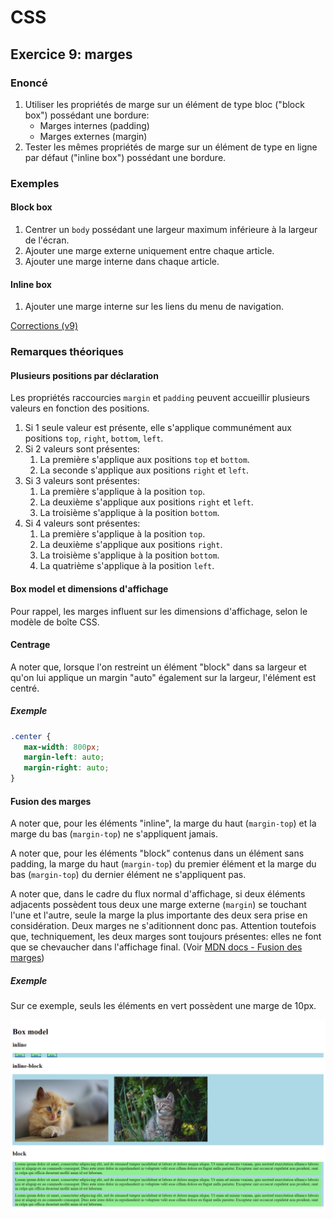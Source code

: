 # CSS

## Exercice 9: marges

### Enoncé

 1. Utiliser les propriétés de marge sur un élément de type bloc ("block box") possédant une bordure:
    - Marges internes (padding)
    - Marges externes (margin)
 2. Tester les mêmes propriétés de marge sur un élément de type en ligne par défaut ("inline box") possédant une bordure.

### Exemples

#### Block box
 
 1. Centrer un `body` possédant une largeur maximum inférieure à la largeur de l'écran.
 2. Ajouter une marge externe uniquement entre chaque article.
 3. Ajouter une marge interne dans chaque article.

#### Inline box

 1. Ajouter une marge interne sur les liens du menu de navigation.

[Corrections (v9)](./corrections)

### Remarques théoriques

#### Plusieurs positions par déclaration

Les propriétés raccourcies `margin` et `padding` peuvent accueillir plusieurs valeurs en fonction des positions.
   1. Si 1 seule valeur est présente, elle s'applique communément aux positions `top`, `right`, `bottom`, `left`.
   2. Si 2 valeurs sont présentes:
      1. La première s'applique aux positions `top` et `bottom`.
      2. La seconde s'applique aux positions `right` et `left`.
   3. Si 3 valeurs sont présentes:
      1. La première s'applique à la position `top`.
      2. La deuxième s'applique aux positions `right` et `left`.
      3. La troisième s'applique à la position `bottom`.
   4. Si 4 valeurs sont présentes:
      1. La première s'applique à la position `top`.
      2. La deuxième s'applique aux positions `right`.
      3. La troisième s'applique à la position `bottom`.
      4. La quatrième s'applique à la position `left`.

#### Box model et dimensions d'affichage

Pour rappel, les marges influent sur les dimensions d'affichage, selon le modèle de boîte CSS.

#### Centrage

A noter que, lorsque l'on restreint un élément "block" dans sa largeur et qu'on lui applique un margin "auto" également sur la largeur, l'élément est centré.

##### Exemple

```css
.center {
   max-width: 800px;
   margin-left: auto;
   margin-right: auto;
}
```

#### Fusion des marges

A noter que, pour les éléments "inline", la marge du haut (`margin-top`) et la marge du bas (`margin-top`) ne s'appliquent jamais.

A noter que, pour les éléments "block" contenus dans un élément sans padding, la marge du haut (`margin-top`) du premier élément et la marge du bas (`margin-top`) du dernier élément ne s'appliquent pas.

A noter que, dans le cadre du flux normal d'affichage, si deux éléments adjacents possèdent tous deux une marge externe (`margin`) se touchant l'une et l'autre, seule la marge la plus importante des deux sera prise en considération. Deux marges ne s'aditionnent donc pas. Attention toutefois que, techniquement, les deux marges sont toujours présentes: elles ne font que se chevaucher dans l'affichage final. (Voir [MDN docs - Fusion des marges](https://developer.mozilla.org/fr/docs/Web/CSS/CSS_Box_Model/Mastering_margin_collapsing))

##### Exemple

Sur ce exemple, seuls les éléments en vert possèdent une marge de 10px.

![Box model](../../../resources/images/box-model.png)

